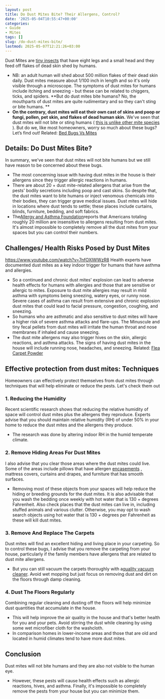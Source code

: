 ```yaml
---
layout: post
title: Do Dust Mites Bite? Their Allergens, Control?
date: '2025-05-04T10:55:47+00:00'
categories:
- Guide
- Mites
tags: []
slug: /do-dust-mites-bite/
lastmod: 2025-05-07T12:21:26+03:00
---
```


Dust Mites are
[tiny insects](https://pestpolicy.com/what-do-dust-mites-look-like/)
that have eight legs and a small head and they feed off flakes of dead skin shed by humans.
- NB: an adult human will shed about 500 million flakes of their dead skin daily.
Dust mites measure about 1/100 inch in length and so it's only visible through a microscope.
The symptoms of dust mites for humans include itching and sneezing - but these can be related to chiggers, ticks, and spiders.
**But do dust mites bite humans? No, the mouthparts of dust mites are quite rudimentary and so they can't sting or bite humans. **
- **On the contrary, dust mites will eat their own cast of skins and poop or fungi, pollen, pet skin, and flakes of dead human skin.**
We've seen that dust mites will not bite or sting humans (
[this is unlike other mite species](https://pestpolicy.com/best-fungicide-powdery-mildew/)
). But do we, like most homeowners, worry so much about these bugs?
Let’s find out!
Related:
[Bed Bugs Vs Mites](https://pestpolicy.com/bed-bugs-vs-mites/)
## Details: Do Dust Mites Bite?
In summary, we've seen that dust mites will not bite humans but we still have reason to be concerned about these bugs.
- The most concerning issue with having dust mites in the house is their allergens since they trigger allergic reactions in humans.
- There are about 20 + dust mite-related allergens that arise from the pests' bodily secretions including poop and cast skins.
So despite that, the dust mites want to bite humans or inject venomous chemicals into their bodies, they can trigger grave medical issues.
Dust mites will hide in locations where dust tends to settle; these places include curtains, blinds, furniture, bedding, and soft fabrics.
- The[Allergy and Asthma Foundation](https://asthmaandallergies.org/)reports that Americans totaling roughly 20 million are insensitive to allergens resulting from dust mites.
It's almost impossible to completely remove all the dust mites from your spaces but you can control their numbers.
## Challenges/ Health Risks Posed by Dust Mites
https://www.youtube.com/watch?v=7nfOXIWWzR8
Health experts have documented dust mites as a key indoor trigger for humans that have asthma and allergies.
- So a continued and chronic dust mites' explosion can lead to adverse health effects for humans with allergies and those that are sensitive or allergic to mites.
Exposure to dust mite allergies may result in mild asthma with symptoms being sneezing, watery eyes, or runny nose.
Severe cases of asthma can result from extensive and chronic explosion dust mites that could lead to facial pressure, congestion, coughing, and sneezing.
- So humans who are asthmatic and also sensitive to dust mites will have a higher risk of severe asthma attacks and flare-ups.
The Minuscule and tiny fecal pellets from dust mites will irritate the human throat and nose membranes if inhaled and cause sneezing.
- The dust mite allergens may also trigger hives on the skin, allergic reactions, and asthma attacks.
The signs of having dust mites in the house will include running nose, headaches, and sneezing.
Related:
[Flea Carpet Powder](https://pestpolicy.com/best-flea-carpet-powder/)
## Effective protection from dust mites: Techniques
Homeowners can effectively protect themselves from dust mites through techniques that will help eliminate or reduce the pests. Let's check them out
### 1. Reducing the Humidity
Recent scientific research shows that reducing the relative humidity of space will control dust mites plus the allergens they reproduce.
Experts advise that you should maintain relative humidity (RH) of under 50% in your home to reduce the dust mites and the allergens they produce.
- The research was done by altering indoor RH in the humid temperate climate.
### 2. Remove Hiding Areas For Dust Mites
I also advise that you clear those areas where the dust mites could live.
Some of the areas include pillows that have allergen
[encasements](https://pestpolicy.com/best-bed-bug-mattress-encasements/)
, mattress covers, curtains and drapes, and furniture that has smooth surfaces.
- Removing most of these objects from your spaces will help reduce the hiding or breeding grounds for the dust mites.
It is also advisable that you wash the bedding once weekly with hot water that is 130 + degrees Fahrenheit.
Also check places that the dust mites can live in, including stuffed animals and various clutter.
Otherwise, you may opt to wash search objects using hot water that is 130 + degrees per Fahrenheit as these will kill dust mites.
### 3. Remove And Replace The Carpets
Dust mites will find an excellent hiding and living place in your carpeting.
So to control these bugs, I advise that you remove the carpeting from your house, particularly if the family members have allergens that are related to dust mite allergens.
- But you can still vacuum the carpets thoroughly with a[quality vacuum cleaner](https://pestpolicy.com/best-cordless-vacuum-for-pet-hair/).
Avoid wet mopping but just focus on removing dust and dirt on the floors through damp cleaning.
### 4. Dust The Floors Regularly
Combining regular cleaning and dusting off the floors will help minimize dust quantities that accumulate in the house.
- This will help improve the air quality in the house and that's better health for you and your pets.
Avoid stirring the dust while cleaning by using some wet microfiber cloth for the washcloth.
- In comparison homes in lower-income areas and those that are old and located in humid climates tend to have more dust mites.
## Conclusion
Dust mites will not bite humans and they are also not visible to the human eye.
- However, these pests will cause health effects such as allergic reactions, hives, and asthma.
Finally, it's impossible to completely remove the pests from your house but you can minimize them.
